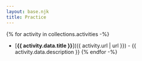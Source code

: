 ```yaml
---
layout: base.njk
title: Practice
---
```


{% for activity in collections.activities -%}
- [**{{ activity.data.title }}**]({{ activity.url | url }}) - {{ activity.data.description }}
{% endfor -%}
